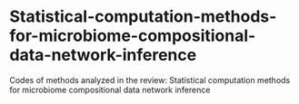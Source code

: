 # Statistical-computation-methods-for-microbiome-compositional-data-network-inference
Codes of methods analyzed in the review: Statistical computation methods for microbiome compositional data network inference
